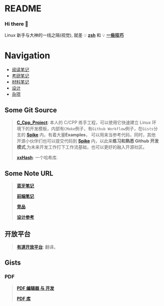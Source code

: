 # README

### Hi there 👋

Linux 新手与大神的一线之隔\(视觉\), 就差 💡 [**zsh**](https://github.com/ohmyzsh/ohmyzsh) 和 💡 [**一些技巧**](https://github.com/jlevy/the-art-of-command-line)

# Navigation

- [阅读笔记](./阅读笔记/)
- [考研笔记](./考研/)
- [材料笔记](./材料笔记/)
- [设计](./设计/)
- [杂项](./杂项/)

## Some Git Source

> [**C\_Cpp\_Project**](https://github.com/Changes729/c_cpp_project_template): 本人的 C/CPP 练手工程，可以使用它快速建立 Linux 环境下的开发模板，内部有`CMake`例子，有`Github Workflow`例子，在`Gists`分支的 [**Spike**](https://github.com/Changes729/c_cpp_project_template/tree/gists/spike) 内，有着大量**Examples**， 可以用来当参考代码，同时，其他开源小伙伴们也可以提交代码到 [**Spike**](https://github.com/Changes729/c_cpp_project_template/tree/gists/spike) 内，以此来**练习和熟悉 Github 开发模式**,为未来开发工作打下工作流基础，也可以更好的融入开源社区。
>
> [**xxHash**](https://github.com/Cyan4973/xxHash): 一个哈希库.

## Some Note URL

> [**蓝牙笔记**](https://gist.github.com/Changes729/8266aa62ec9363153310b13c67c5a81f)
>
> [**前端笔记**](https://gist.github.com/Changes729/60f565c6ef6d25bacb403a6dab7a973d)
>
> [**竞品**](https://gist.github.com/Changes729/a1a5e3db39e17b62ef768388ef3d3348)
>
> [**设计参考**](https://gist.github.com/Changes729/513200056758f53b498a64d23c55ea90)

## 开放平台

> [**有道开放平台**](https://ai.youdao.com/gw.s#/): 翻译。

## Gists

### PDF

> [**PDF 编辑器 与 开发**](https://wiki.archlinux.org/index.php/PDF,_PS_and_DjVu)
>
> [**PDF 库**](https://zh.cppreference.com/w/cpp/links/libs#PDF)

